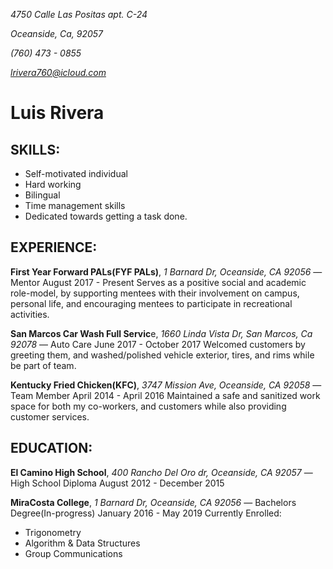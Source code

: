 *4750 Calle Las Positas apt. C-24*

*Oceanside, Ca, 92057*

*(760) 473 - 0855*

*lrivera760@icloud.com*

# Luis Rivera

## SKILLS:
* Self-motivated individual
* Hard working
* Bilingual 
* Time management skills
* Dedicated towards getting a task done.

## EXPERIENCE:
**First Year Forward PALs(FYF PALs)**, *1 Barnard Dr, Oceanside, CA 92056* — Mentor
August 2017 - Present
Serves as a positive social and academic role-model, by supporting mentees with their involvement on campus, personal life, and encouraging mentees to participate in recreational activities. 

**San Marcos Car Wash Full Servic**e, *1660 Linda Vista Dr, San Marcos, Ca 92078* — Auto Care
June 2017 - October 2017
Welcomed customers by greeting them, and washed/polished vehicle exterior, tires, and rims while be part of team. 

**Kentucky Fried Chicken(KFC)**, *3747 Mission Ave, Oceanside, CA 92058* — Team Member
April 2014 - April 2016
Maintained a safe and sanitized work space for both my co-workers, and customers while also providing customer services. 

## EDUCATION:
**El Camino High School**, *400 Rancho Del Oro dr, Oceanside, CA 92057* — High School Diploma
August 2012 - December 2015

**MiraCosta College**,  *1 Barnard Dr, Oceanside, CA 92056* — Bachelors Degree(In-progress) 
January 2016 - May 2019
Currently Enrolled: 
* Trigonometry 
* Algorithm & Data Structures 
* Group Communications 

